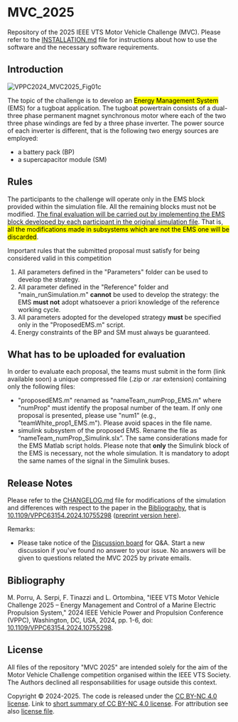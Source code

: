 # MVC_2025
Repository of the 2025 IEEE VTS Motor Vehicle Challenge (MVC). Please refer to the [INSTALLATION.md](INSTALLATION.md) file for instructions about how to use the software and the necessary software requirements.

## Introduction
![VPPC2024_MVC2025_Fig01c](https://github.com/user-attachments/assets/3058258b-4cb9-44c9-a135-982c7fad2200)

The topic of the challenge is to develop an <mark>Energy Management System</mark> (EMS) for a tugboat application. The tugboat powertrain consists of a dual-three phase permanent magnet synchronous motor where each of the two three phase windings are fed by a three phase inverter. The power source of each inverter is different, that is the following two energy sources are employed:
* a battery pack (BP)
* a supercapacitor module (SM)


## Rules
The participants to the challenge will operate only in the EMS block provided within the simulation file. All the remaining blocks must not be modified. <ins>The final evaluation will be carried out by implementing the EMS block developed by each participant in the original simulation file</ins>. That is, <mark>all the modifications made in subsystems which are not the EMS one will be discarded</mark>. 

Important rules that the submitted proposal must satisfy for being considered valid in this competition
1. All parameters defined in the "Parameters" folder can be used to develop the strategy.
2. All parameter defined in the "Reference" folder and "main_runSimulation.m" **cannot** be used to develop the strategy: the EMS **must not** adopt whatsoever a priori knowledge of the reference working cycle.
3. All parameters adopted for the developed strategy **must** be specified only in the "ProposedEMS.m" script.
4. Energy constraints of the BP and SM must always be guaranteed.

## What has to be uploaded for evaluation
In order to evaluate each proposal, the teams must submit in the form (link available soon) a unique compressed file (.zip or .rar extension) containing only the following files:
- "proposedEMS.m" renamed as "nameTeam_numProp_EMS.m" where "numProp" must identify the proposal number of the team. If only one proposal is presented, please use "num1" (e.g., "teamWhite_prop1_EMS.m"). Please avoid spaces in the file name.
- simulink subsystem of the proposed EMS. Rename the file as “nameTeam_numProp_Simulink.slx”. The same considerations made for the EMS Matlab script holds. Please note that **only** the Simulink block of the EMS is necessary, not the whole simulation. It is mandatory to adopt the same names of the signal in the Simulink buses.

## Release Notes
Please refer to the [CHANGELOG.md](https://github.com/VTSociety/MVC_2025/blob/main/CHANGELOG.md) file for modifications of the simulation and differences with respect to the paper in the [Bibliography](), that is [10.1109/VPPC63154.2024.10755298](https://ieeexplore.ieee.org/document/10755298) ([preprint version here](Materials)).

Remarks:
* Please take notice of the [Discussion board](https://github.com/VTSociety/MVC_2025/discussions) for Q&A. Start a new discussion if you've found no answer to your issue. No answers will be given to questions related the MVC 2025 by private emails.

## Bibliography
M. Porru, A. Serpi, F. Tinazzi and L. Ortombina, "IEEE VTS Motor Vehicle Challenge 2025 – Energy Management and Control of a Marine Electric Propulsion System," 2024 IEEE Vehicle Power and Propulsion Conference (VPPC), Washington, DC, USA, 2024, pp. 1-6, doi: [10.1109/VPPC63154.2024.10755298](https://ieeexplore.ieee.org/document/10755298).

## License
All files of the repository "MVC 2025" are intended solely for the aim of the Motor Vehicle Challenge competition organised within the IEEE VTS Society. The Authors declined all responsabilities for usage outside this context. 

Copyright © 2024-2025. The code is released under the [CC BY-NC 4.0 license](https://creativecommons.org/licenses/by-nc/4.0/legalcode). Link to [short summary of CC BY-NC 4.0 license](https://creativecommons.org/licenses/by-nc/4.0/). For attribution see also [license file](LICENSE.md).


